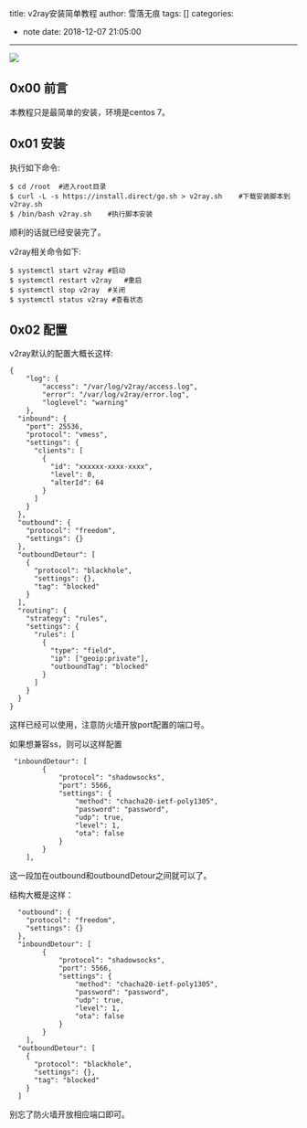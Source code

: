 title: v2ray安装简单教程
author: 雪落无痕
tags: []
categories:
  - note
date: 2018-12-07 21:05:00
---
![](https://ws1.sinaimg.cn/large/683a46dcly1fxyhgwpwryj20mx0bmjsm.jpg)

## 0x00 前言

本教程只是最简单的安装，环境是centos 7。

## 0x01 安装

执行如下命令:

```shell
$ cd /root	#进入root目录
$ curl -L -s https://install.direct/go.sh > v2ray.sh	#下载安装脚本到v2ray.sh
$ /bin/bash v2ray.sh	#执行脚本安装
```

顺利的话就已经安装完了。

v2ray相关命令如下:

```shell
$ systemctl start v2ray	#启动
$ systemctl restart v2ray	#重启
$ systemctl stop v2ray	#关闭
$ systemctl status v2ray #查看状态
```

<!--more-->
## 0x02 配置

v2ray默认的配置大概长这样:

```
{
	"log": {
        "access": "/var/log/v2ray/access.log",
        "error": "/var/log/v2ray/error.log",
        "loglevel": "warning"
    },
  "inbound": {
    "port": 25536,
    "protocol": "vmess",
    "settings": {
      "clients": [
        {
          "id": "xxxxxx-xxxx-xxxx",
          "level": 0,
          "alterId": 64
        }
      ]
    }
  },
  "outbound": {
    "protocol": "freedom",
    "settings": {}
  },
  "outboundDetour": [
    {
      "protocol": "blackhole",
      "settings": {},
      "tag": "blocked"
    }
  ],
  "routing": {
    "strategy": "rules",
    "settings": {
      "rules": [
        {
          "type": "field",
          "ip": ["geoip:private"],
          "outboundTag": "blocked"
        }
      ]
    }
  }
}
```

这样已经可以使用，注意防火墙开放port配置的端口号。

如果想兼容ss，则可以这样配置

```
 "inboundDetour": [
        {
            "protocol": "shadowsocks",
            "port": 5566,
            "settings": {
                "method": "chacha20-ietf-poly1305",
                "password": "password",
                "udp": true,
                "level": 1,
                "ota": false
            }
        }
    ],
```

这一段加在outbound和outboundDetour之间就可以了。

结构大概是这样：

```
  "outbound": {
    "protocol": "freedom",
    "settings": {}
  },
  "inboundDetour": [
        {
            "protocol": "shadowsocks",
            "port": 5566,
            "settings": {
                "method": "chacha20-ietf-poly1305",
                "password": "password",
                "udp": true,
                "level": 1,
                "ota": false
            }
        }
    ],
  "outboundDetour": [
    {
      "protocol": "blackhole",
      "settings": {},
      "tag": "blocked"
    }
  ]
```

别忘了防火墙开放相应端口即可。
